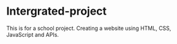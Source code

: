 # Intergrated-project
This is for a school project. Creating a website using HTML, CSS, JavaScript and APIs.
